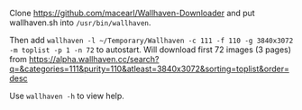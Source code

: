 Clone https://github.com/macearl/Wallhaven-Downloader and put wallhaven.sh into `/usr/bin/wallhaven`.

Then add `wallhaven -l ~/Temporary/Wallhaven -c 111 -f 110 -g 3840x3072 -m toplist -p 1 -n 72` to autostart. Will download first 72 images (3 pages) from https://alpha.wallhaven.cc/search?q=&categories=111&purity=110&atleast=3840x3072&sorting=toplist&order=desc

Use `wallhaven -h` to view help.
